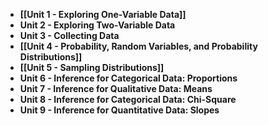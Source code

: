 - **[[Unit 1 - Exploring One-Variable Data]]**
- **Unit 2 - Exploring Two-Variable Data**
- **Unit 3 - Collecting Data**
- **[[Unit 4 - Probability, Random Variables, and Probability Distributions]]**
- **[[Unit 5 - Sampling Distributions]]**
- **Unit 6 - Inference for Categorical Data: Proportions**
- **Unit 7 - Inference for Qualitative Data: Means**
- **Unit 8 - Inference for Categorical Data: Chi-Square**
- **Unit 9 - Inference for Quantitative Data: Slopes**

